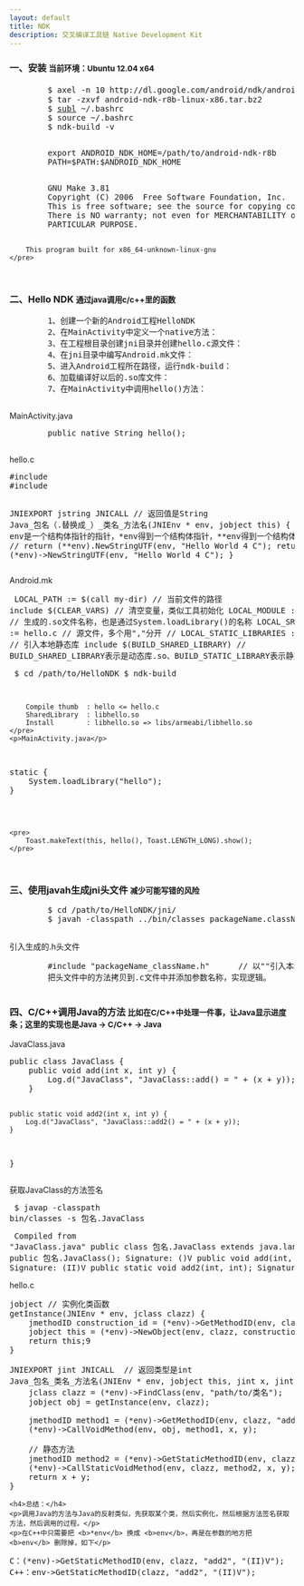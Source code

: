 ```yaml
---
layout: default
title: NDK
description: 交叉编译工具链 Native Development Kit
---
```


<section>
    <div class="page-header">
        <h3>一、安装 <small>当前环境：Ubuntu 12.04 x64</small></h3>
    </div>
    <pre>
        $ axel -n 10 http://dl.google.com/android/ndk/android-ndk-*r8b*-linux-x86.tar.bz2    // r8b为版本号，根据具体修改。
        $ tar -zxvf android-ndk-r8b-linux-x86.tar.bz2
        $ <a href="/pages/tools/SublimeText.html" rel="tooltip" data-placement="right" title="一个很不错的文本编辑工具，点击查看">subl</a> ~/.bashrc 
        $ source ~/.bashrc
        $ ndk-build -v
    </pre>
    <pre>
        export ANDROID_NDK_HOME=/path/to/android-ndk-r8b
        PATH=$PATH:$ANDROID_NDK_HOME
    </pre>
    <pre>
        GNU Make 3.81
        Copyright (C) 2006  Free Software Foundation, Inc.
        This is free software; see the source for copying conditions.
        There is NO warranty; not even for MERCHANTABILITY or FITNESS FOR A
        PARTICULAR PURPOSE.
        
        This program built for x86_64-unknown-linux-gnu
    </pre>
</section>

<section>
    <div class="page-header">
        <h3>二、Hello NDK <small>通过java调用c/c++里的函数</small></h3>
    </div>
    <pre>
        1、创建一个新的Android工程HelloNDK
        2、在MainActivity中定义一个native方法：
        3、在工程根目录创建jni目录并创建hello.c源文件：
        4、在jni目录中编写Android.mk文件：
        5、进入Android工程所在路径，运行ndk-build：
        6、加载编译好以后的.so库文件：
        7、在MainActivity中调用hello()方法：
    </pre>
    <p>MainActivity.java</p>
    <pre>
        public native String hello();
    </pre>
    <p>hello.c</p>
<pre>
#include<string.h>
#include<jni.h>

JNIEXPORT jstring JNICALL // 返回值是String
Java_包名（.替换成_）_类名_方法名(JNIEnv * env, jobject this) {
    // env是一个结构体指针的指针，*env得到一个结构体指针，**env得到一个结构体
    // return (**env).NewStringUTF(env, "Hello World 4 C");
    return (*env)->NewStringUTF(env, "Hello World 4 C");
}
</pre>
    <p>Android.mk</p>
    <pre>
        LOCAL_PATH := $(call my-dir)        // 当前文件的路径
        include $(CLEAR_VARS)               // 清空变量，类似工具初始化
        LOCAL_MODULE    := hello            // 生成的.so文件名称，也是通过System.loadLibrary()的名称
        LOCAL_SRC_FILES := hello.c          // 源文件，多个用","分开
        // LOCAL_STATIC_LIBRARIES := 静态库     // 引入本地静态库
        include $(BUILD_SHARED_LIBRARY)     // BUILD_SHARED_LIBRARY表示是动态库.so、BUILD_STATIC_LIBRARY表示静态库.a
    </pre>
    <pre>
        $ cd /path/to/HelloNDK
        $ ndk-build
        
        Compile thumb  : hello <= hello.c
        SharedLibrary  : libhello.so
        Install        : libhello.so => libs/armeabi/libhello.so
    </pre>
    <p>MainActivity.java</p>
<pre>
static {
    System.loadLibrary("hello");
}
</pre>
    <pre>
        Toast.makeText(this, hello(), Toast.LENGTH_LONG).show();
    </pre>
</section>

<section>
    <div class="page-header">
        <h3>三、使用javah生成jni头文件 <small>减少可能写错的风险</small></h3>
    </div>
    <pre>
        $ cd /path/to/HelloNDK/jni/
        $ javah -classpath ../bin/classes packageName.className
    </pre>
    <p>引入生成的.h头文件</p>
    <pre>
        #include "packageName_className.h"      // 以""引入本地头文件
        把头文件中的方法拷贝到.c文件中并添加参数名称，实现逻辑。
    </pre>
</section>

<section>
    <div class="page-header">
        <h3>四、C/C++调用Java的方法 <small>比如在C/C++中处理一件事，让Java显示进度条；这里的实现也是Java -> C/C++ -> Java</small></h3>
    </div>
    <p>JavaClass.java</p>
<pre>
public class JavaClass {
    public void add(int x, int y) {
        Log.d("JavaClass", "JavaClass::add() = " + (x + y));
    }
    
    public static void add2(int x, int y) {
        Log.d("JavaClass", "JavaClass::add2() = " + (x + y));
    }
}
</pre>
    <p>获取JavaClass的方法签名</p>
    <pre>
        $ javap -classpath bin/classes -s 包名.JavaClass
    </pre>
    <pre>
        Compiled from "JavaClass.java"
        public class 包名.JavaClass extends java.lang.Object{
        public 包名.JavaClass();
          Signature: ()V
        public void add(int, int);
          Signature: (II)V
        public static void add2(int, int);
          Signature: (II)V
        }
    </pre>
    <p>hello.c</p>
<pre>
jobject // 实例化类函数
getInstance(JNIEnv * env, jclass clazz) {
    jmethodID construction_id = (*env)->GetMethodID(env, clazz, "<init>", "()V");
    jobject this = (*env)->NewObject(env, clazz, construction_id);
    return this;9
}

JNIEXPORT jint JNICALL  // 返回类型是int
Java_包名_类名_方法名(JNIEnv * env, jobject this, jint x, jint y) {
    jclass clazz = (*env)->FindClass(env, "path/to/类名");
    jobject obj = getInstance(env, clazz);
    
    jmethodID method1 = (*env)->GetMethodID(env, clazz, "add", "(II)V");
    (*env)->CallVoidMethod(env, obj, method1, x, y);

    // 静态方法
    jmethodID method2 = (*env)->GetStaticMethodID(env, clazz, "add2", "(II)V");
    (*env)->CallStaticVoidMethod(env, clazz, method2, x, y);
    return x + y;
}
</pre>
    <h4>总结：</h4>
    <p>调用Java的方法与Java的反射类似，先获取某个类，然后实例化，然后根据方法签名获取方法，然后调用的过程。</p>
    <p>在C++中只需要把 <b>*env</b> 换成 <b>env</b>，再是在参数的地方把 <b>env</b> 删除掉，如下</p>
<pre>
C：(*env)->GetStaticMethodID(env, clazz, "add2", "(II)V");
C++：env->GetStaticMethodID(clazz, "add2", "(II)V");
</pre>
</section>